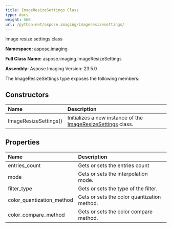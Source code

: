 ```yaml
---
title: ImageResizeSettings Class
type: docs
weight: 560
url: /python-net/aspose.imaging/imageresizesettings/
---
```


Image resize settings class

**Namespace:** [aspose.imaging](/imaging/python-net/aspose.imaging/)

**Full Class Name:** aspose.imaging.ImageResizeSettings

**Assembly:**  Aspose.Imaging Version: 23.5.0

The ImageResizeSettings type exposes the following members:
## **Constructors**
|**Name**|**Description**|
| :- | :- |
|ImageResizeSettings()|Initializes a new instance of the [ImageResizeSettings](/imaging/python-net/aspose.imaging/imageresizesettings/) class.|
## **Properties**
|**Name**|**Description**|
| :- | :- |
|entries_count|Gets or sets the entries count|
|mode|Gets or sets the interpolation mode.|
|filter_type|Gets or sets the type of the filter.|
|color_quantization_method|Gets or sets the color quantization method.|
|color_compare_method|Gets or sets the color compare method.|
